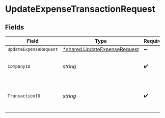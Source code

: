 # UpdateExpenseTransactionRequest


## Fields

| Field                                                                       | Type                                                                        | Required                                                                    | Description                                                                 | Example                                                                     |
| --------------------------------------------------------------------------- | --------------------------------------------------------------------------- | --------------------------------------------------------------------------- | --------------------------------------------------------------------------- | --------------------------------------------------------------------------- |
| `UpdateExpenseRequest`                                                      | [*shared.UpdateExpenseRequest](../../models/shared/updateexpenserequest.md) | :heavy_minus_sign:                                                          | N/A                                                                         |                                                                             |
| `CompanyID`                                                                 | *string*                                                                    | :heavy_check_mark:                                                          | Unique identifier for a company.                                            | 8a210b68-6988-11ed-a1eb-0242ac120002                                        |
| `TransactionID`                                                             | *string*                                                                    | :heavy_check_mark:                                                          | The unique identifier for your SMB's transaction.                           | 336694d8-2dca-4cb5-a28d-3ccb83e55eee                                        |
